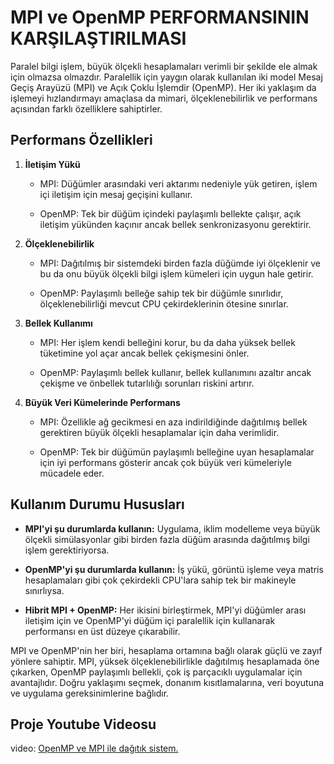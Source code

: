 # **MPI ve OpenMP PERFORMANSININ KARŞILAŞTIRILMASI**

Paralel bilgi işlem, büyük ölçekli hesaplamaları verimli bir şekilde ele almak için olmazsa olmazdır. Paralellik için yaygın olarak kullanılan iki model Mesaj Geçiş Arayüzü (MPI) ve Açık Çoklu İşlemdir (OpenMP). Her iki yaklaşım da işlemeyi hızlandırmayı amaçlasa da mimari, ölçeklenebilirlik ve performans açısından farklı özelliklere sahiptirler.

## **Performans Özellikleri**

1. **İletişim Yükü**

    - MPI: Düğümler arasındaki veri aktarımı nedeniyle yük getiren, işlem içi iletişim için mesaj geçişini kullanır.

    - OpenMP: Tek bir düğüm içindeki paylaşımlı bellekte çalışır, açık iletişim yükünden kaçınır ancak bellek senkronizasyonu gerektirir.

2. **Ölçeklenebilirlik**

    - MPI: Dağıtılmış bir sistemdeki birden fazla düğümde iyi ölçeklenir ve bu da onu büyük ölçekli bilgi işlem kümeleri için uygun hale getirir.

    - OpenMP: Paylaşımlı belleğe sahip tek bir düğümle sınırlıdır, ölçeklenebilirliği mevcut CPU        çekirdeklerinin ötesine sınırlar.

3. **Bellek Kullanımı**

    - MPI: Her işlem kendi belleğini korur, bu da daha yüksek bellek tüketimine yol açar ancak bellek çekişmesini önler.

    - OpenMP: Paylaşımlı bellek kullanır, bellek kullanımını azaltır ancak çekişme ve önbellek tutarlılığı sorunları riskini artırır.

4. **Büyük Veri Kümelerinde Performans**

    - MPI: Özellikle ağ gecikmesi en aza indirildiğinde dağıtılmış bellek gerektiren büyük ölçekli hesaplamalar için daha verimlidir.

    - OpenMP: Tek bir düğümün paylaşımlı belleğine uyan hesaplamalar için iyi performans gösterir ancak çok büyük veri kümeleriyle mücadele eder.

## **Kullanım Durumu Hususları**

- **MPI'yi şu durumlarda kullanın:** Uygulama, iklim modelleme veya büyük ölçekli simülasyonlar gibi birden fazla düğüm arasında dağıtılmış bilgi işlem gerektiriyorsa.

- **OpenMP'yi şu durumlarda kullanın:** İş yükü, görüntü işleme veya matris hesaplamaları gibi çok çekirdekli CPU'lara sahip tek bir makineyle sınırlıysa.

- **Hibrit MPI + OpenMP:** Her ikisini birleştirmek, MPI'yi düğümler arası iletişim için ve OpenMP'yi düğüm içi paralellik için kullanarak performansı en üst düzeye çıkarabilir.


MPI ve OpenMP'nin her biri, hesaplama ortamına bağlı olarak güçlü ve zayıf yönlere sahiptir. MPI, yüksek ölçeklenebilirlikle dağıtılmış hesaplamada öne çıkarken, OpenMP paylaşımlı bellekli, çok iş parçacıklı uygulamalar için avantajlıdır. Doğru yaklaşımı seçmek, donanım kısıtlamalarına, veri boyutuna ve uygulama gereksinimlerine bağlıdır.

## Proje Youtube Videosu

video: [OpenMP ve MPI ile dağıtık sistem.](https://youtu.be/xHIdq3pzGYY)